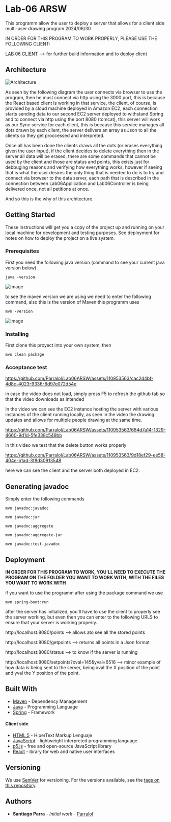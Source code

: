 # Lab-06 ARSW

This programm allow the user to deploy a server that allows for a client side multi-user drawing program
2024/06/30

IN ORDER FOR THIS PROGRAM TO WORK PROPERLY, PLEASE USE THE FOLLOWING CLIENT:

[LAB 06 CLIENT](https://github.com/Parralol/Lab06ARSW-Client/tree/main) --> for further build information and to deploy client

## Architecture 

![Architecture](https://github.com/Parralol/Lab06ARSW/assets/110953563/e703ab22-b119-4165-8fab-f84a9e4474e2)

As seen by the following diagram the user connects via browser to use the program, then he must connect via http using the 3000 port, this is because the React based client is working in that service, the client, of course, is provided by a cloud machine deployed in Amazon EC2, each connection starts sending data to our second EC2 server deployed to withstand Spring and to connect via http using the port 8080 (tomcat), this server will work as our Sync service for each client, this is because this service manages all dots drawn by each client, the server delivers an array as Json to all the clients so they get proccessed and interpreted.

Once all has been done the clients draws all the dots (or erases everything given the user input), if the client decides to delete everything then in the server all data will be erased, there are some commands that cannot be used by the client and those are status and points, this exists just for debbuging reasons and verifying how everything works, however if seeing that is what the user desires the only thing that is needed to do is to try and connect via browser to the data server, each path that is described in the connection between Lab06Application and Lab06Controller is being delivered once, not all petitions at once.

And so this is the why of this architecture.

## Getting Started

These instructions will get you a copy of the project up and running on your local machine for development and testing purposes. See deployment for notes on how to deploy the project on a live system.

### Prerequisites

First you need the following java version (command to see your current java version below)

```
java -version
```

![image](https://github.com/Parralol/Lab05ARSW/assets/110953563/87192abf-bebd-4d74-ad1e-e62a94405c43)

to see the maven version we are using we need to enter the following command, also this is the version of Maven this programm uses

```
mvn -version
```

![image](https://github.com/Parralol/Lab05ARSW/assets/110953563/8711cee6-e4ba-47ae-b46c-8984142890bb)


### Installing

First clone this proyect into your own system, then 

```
mvn clean package
```

### Acceptance test


https://github.com/Parralol/Lab06ARSW/assets/110953563/cac2d4bf-4d8c-4023-9336-6d97e072d54e

in case the video does not load, simply press F5 to refresh the github tab so that the video downloads as intended

In the video we can see the EC2 instance hosting the server with various instances of the client running locally, as seen in the video the drawing updates and allows for multiple people drawing at the same time.

https://github.com/Parralol/Lab06ARSW/assets/110953563/664d7a14-1329-4660-9d1d-5fe338c549bb

in this video we test that the delete button works properly

https://github.com/Parralol/Lab06ARSW/assets/110953563/9d18ef29-ee58-404e-b1ad-3f8d30913548

here we can see the client and the server both deployed in EC2.


## Generating javadoc

Simply enter the following commands

```
mvn javadoc:javadoc
```

```
mvn javadoc:jar
```

```
mvn javadoc:aggregate
```

```
mvn javadoc:aggregate-jar
```

```
mvn javadoc:test-javadoc 
```

## Deployment

**IN ORDER FOR THIS PROGRAM TO WORK, YOU'LL NEED TO EXECUTE THE PROGRAM ON THE FOLDER YOU WANT TO WORK WITH, WITH THE FILES YOU WANT TO WORK WITH**

if you want to use the programm after using the package command we use

```
mvn spring-boot:run
```

after the server has initialized, you'll have to use the client to properly see the server working, but even then you can enter to the following URLS to ensure that your server is working properly.

http://localhost:8080/points   --> allows ato see all the stored points

http://localhost:8080/getpoints  --> returns all points in a Json format

http://localhost:8080/status  --> to know if the server is running

http://localhost:8080/setpoints?xval=145&yval=6516 --> minor example of how data is being sent to the server, being xval the X position of the point and yval the Y position of the point.

## Built With

* [Maven](https://maven.apache.org/) - Dependency Management
* [Java](https://www.oracle.com/java/technologies/) - Programming Language
* [Spring](https://spring.io/) - Framework
  
#### Client side
* [HTML 5](https://html.spec.whatwg.org/multipage/) - HiperText Markup Lenguaje
* [JavaScript](https://developer.mozilla.org/en-US/docs/Web/JavaScript) - lightweight interpreted programming language
* [p5.js](https://p5js.org) - free and open-source JavaScript library
* [React](https://react.dev) - ibrary for web and native user interfaces
  
## Versioning

We use [SemVer](http://semver.org/) for versioning. For the versions available, see the [tags on this repository](https://github.com/your/project/tags). 

## Authors

* **Santiago Parra** - *Initial work* - [Parralol](https://github.com/Parralol)
